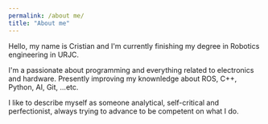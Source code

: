 ```yaml
---
permalink: /about me/
title: "About me"
---
```


Hello, my name is Cristian and I'm currently finishing my degree in Robotics engineering in URJC.

I'm a passionate about programming and everything related to electronics and hardware. Presently improving my knownledge about ROS, C++, Python, AI, Git, ...etc.

I like to describe myself as someone analytical, self-critical and perfectionist, always trying to advance to be competent on what I do.